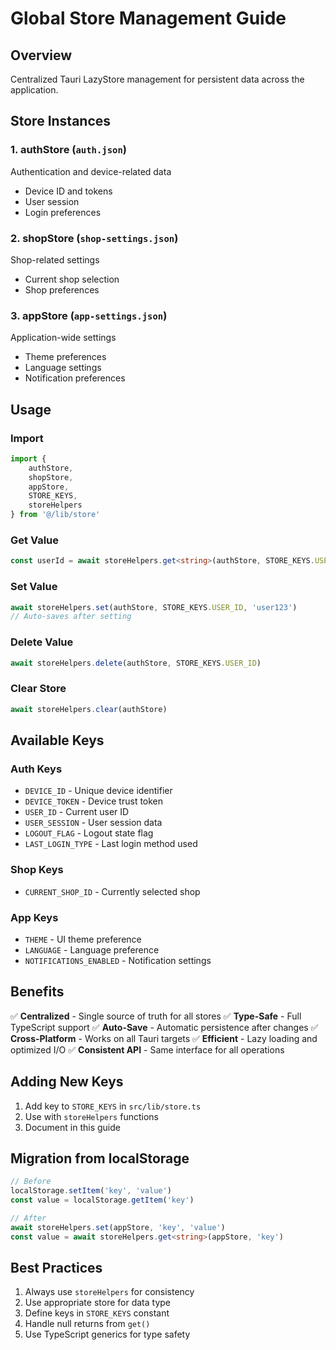 # Global Store Management Guide

## Overview

Centralized Tauri LazyStore management for persistent data across the application.

## Store Instances

### 1. **authStore** (`auth.json`)

Authentication and device-related data

- Device ID and tokens
- User session
- Login preferences

### 2. **shopStore** (`shop-settings.json`)

Shop-related settings

- Current shop selection
- Shop preferences

### 3. **appStore** (`app-settings.json`)

Application-wide settings

- Theme preferences
- Language settings
- Notification preferences

## Usage

### Import

```typescript
import {
    authStore,
    shopStore,
    appStore,
    STORE_KEYS,
    storeHelpers
} from '@/lib/store'
```

### Get Value

```typescript
const userId = await storeHelpers.get<string>(authStore, STORE_KEYS.USER_ID)
```

### Set Value

```typescript
await storeHelpers.set(authStore, STORE_KEYS.USER_ID, 'user123')
// Auto-saves after setting
```

### Delete Value

```typescript
await storeHelpers.delete(authStore, STORE_KEYS.USER_ID)
```

### Clear Store

```typescript
await storeHelpers.clear(authStore)
```

## Available Keys

### Auth Keys

- `DEVICE_ID` - Unique device identifier
- `DEVICE_TOKEN` - Device trust token
- `USER_ID` - Current user ID
- `USER_SESSION` - User session data
- `LOGOUT_FLAG` - Logout state flag
- `LAST_LOGIN_TYPE` - Last login method used

### Shop Keys

- `CURRENT_SHOP_ID` - Currently selected shop

### App Keys

- `THEME` - UI theme preference
- `LANGUAGE` - Language preference
- `NOTIFICATIONS_ENABLED` - Notification settings

## Benefits

✅ **Centralized** - Single source of truth for all stores
✅ **Type-Safe** - Full TypeScript support
✅ **Auto-Save** - Automatic persistence after changes
✅ **Cross-Platform** - Works on all Tauri targets
✅ **Efficient** - Lazy loading and optimized I/O
✅ **Consistent API** - Same interface for all operations

## Adding New Keys

1. Add key to `STORE_KEYS` in `src/lib/store.ts`
2. Use with `storeHelpers` functions
3. Document in this guide

## Migration from localStorage

```typescript
// Before
localStorage.setItem('key', 'value')
const value = localStorage.getItem('key')

// After
await storeHelpers.set(appStore, 'key', 'value')
const value = await storeHelpers.get<string>(appStore, 'key')
```

## Best Practices

1. Always use `storeHelpers` for consistency
2. Use appropriate store for data type
3. Define keys in `STORE_KEYS` constant
4. Handle null returns from `get()`
5. Use TypeScript generics for type safety
